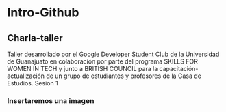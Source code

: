 # Intro-Github
 
 
 ## Charla-taller 
 
 Taller desarrollado por el Google Developer Student Club de la Universidad de Guanajuato en colaboración por parte del programa SKILLS FOR WOMEN IN TECH y junto a BRITISH COUNCIL para la capacitación-actualización de un grupo de estudiantes y profesores de la Casa de Estudios.
 Sesion 1

### Insertaremos una imagen 
